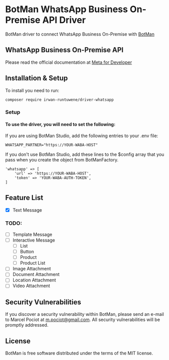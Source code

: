 # BotMan WhatsApp Business On-Premise API Driver

BotMan driver to connect WhatsApp Business On-Premise with [BotMan](https://github.com/botman/botman)

## WhatsApp Business On-Premise API

Please read the official documentation at [Meta for Developer](https://developers.facebook.com/docs/whatsapp/on-premises)

## Installation & Setup

To install you need to run:

`composer require irwan-runtuwene/driver-whatsapp`

### Setup

#### To use the driver, you will need to set the following:

If you are using BotMan Studio, add the following entries to your .env file:

`WHATSAPP_PARTNER="https://YOUR-WABA-HOST"`

If you don't use BotMan Studio, add these lines to the $config array that you pass when you create the object from BotManFactory.

```
'whatsapp' => [
    'url' => 'https://YOUR-WABA-HOST',
    'token' => 'YOUR-WABA-AUTH-TOKEN',
]
```

## Feature List

- [x] Text Message

### TODO:
- [ ] Template Message
- [ ] Interactive Message
    - [ ] List
    - [ ] Button
    - [ ] Product
    - [ ] Product List
- [ ] Image Attachment
- [ ] Document Attachment
- [ ] Location Attachment
- [ ] Video Attachment

## Security Vulnerabilities

If you discover a security vulnerability within BotMan, please send an e-mail to Marcel Pociot at m.pociot@gmail.com. All security vulnerabilities will be promptly addressed.

## License

BotMan is free software distributed under the terms of the MIT license.
 